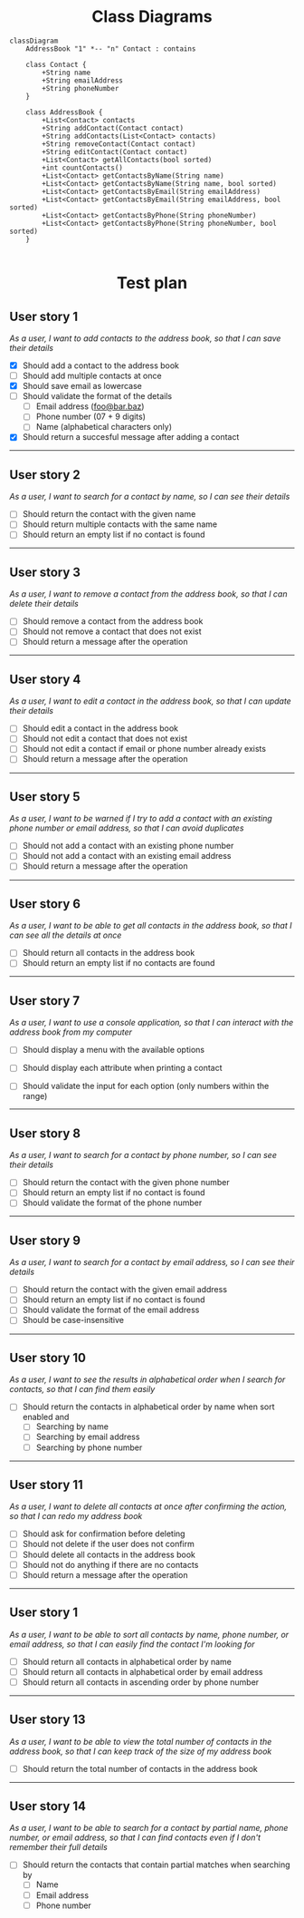 <center>

# Class Diagrams

</center>


```mermaid
classDiagram
    AddressBook "1" *-- "n" Contact : contains

    class Contact {
        +String name
        +String emailAddress
        +String phoneNumber
    }
    
    class AddressBook {
        +List<Contact> contacts
        +String addContact(Contact contact)
        +String addContacts(List<Contact> contacts)
        +String removeContact(Contact contact)
        +String editContact(Contact contact)
        +List<Contact> getAllContacts(bool sorted)
        +int countContacts()
        +List<Contact> getContactsByName(String name)
        +List<Contact> getContactsByName(String name, bool sorted)
        +List<Contact> getContactsByEmail(String emailAddress)
        +List<Contact> getContactsByEmail(String emailAddress, bool sorted)
        +List<Contact> getContactsByPhone(String phoneNumber)
        +List<Contact> getContactsByPhone(String phoneNumber, bool sorted)
    }
        
```


<center>

# Test plan

</center>


## User story 1
_As a user, I want to add contacts to the address book, so that I can save their details_

- [x] Should add a contact to the address book
- [ ] Should add multiple contacts at once
- [x] Should save email as lowercase
- [ ] Should validate the format of the details
  - [ ] Email address (foo@bar.baz)
  - [ ] Phone number (07 + 9 digits)
  - [ ] Name (alphabetical characters only)
- [x] Should return a succesful message after adding a contact

---

## User story 2
_As a user, I want to search for a contact by name, so I can see their details_

- [ ] Should return the contact with the given name
- [ ] Should return multiple contacts with the same name
- [ ] Should return an empty list if no contact is found
 
---

## User story 3
_As a user, I want to remove a contact from the address book, so that I can delete their details_

- [ ] Should remove a contact from the address book
- [ ] Should not remove a contact that does not exist
- [ ] Should return a message after the operation

---

## User story 4
_As a user, I want to edit a contact in the address book, so that I can update their details_

- [ ] Should edit a contact in the address book
- [ ] Should not edit a contact that does not exist
- [ ] Should not edit a contact if email or phone number already exists
- [ ] Should return a message after the operation 

---

## User story 5
_As a user, I want to be warned if I try to add a contact with an existing phone number or email address, so that I can avoid duplicates_

- [ ] Should not add a contact with an existing phone number
- [ ] Should not add a contact with an existing email address
- [ ] Should return a message after the operation

---

## User story 6
_As a user, I want to be able to get all contacts in the address book, so that I can see all the details at once_

- [ ] Should return all contacts in the address book
- [ ] Should return an empty list if no contacts are found

---

## User story 7
_As a user, I want to use a console application, so that I can interact with the address book from my computer_

- [ ] Should display a menu with the available options
- [ ] Should display each attribute when printing a contact
- [ ] Should validate the input for each option (only numbers within the range)


---

## User story 8
_As a user, I want to search for a contact by phone number, so I can see their details_

- [ ] Should return the contact with the given phone number
- [ ] Should return an empty list if no contact is found
- [ ] Should validate the format of the phone number

---

## User story 9
_As a user, I want to search for a contact by email address, so I can see their details_

- [ ] Should return the contact with the given email address
- [ ] Should return an empty list if no contact is found
- [ ] Should validate the format of the email address
- [ ] Should be case-insensitive

---

## User story 10
_As a user, I want to see the results in alphabetical order when I search for contacts, so that I can find them easily_

- [ ] Should return the contacts in alphabetical order by name when sort enabled and
  - [ ] Searching by name 
  - [ ] Searching by email address
  - [ ] Searching by phone number
---

## User story 11
_As a user, I want to delete all contacts at once after confirming the action, so that I can redo my address book_

- [ ] Should ask for confirmation before deleting
- [ ] Should not delete if the user does not confirm
- [ ] Should delete all contacts in the address book
- [ ] Should not do anything if there are no contacts
- [ ] Should return a message after the operation
---

## User story 1
_As a user, I want to be able to sort all contacts by name, phone number, or email address, so that I can easily find the contact I'm looking for_

- [ ] Should return all contacts in alphabetical order by name
- [ ] Should return all contacts in alphabetical order by email address
- [ ] Should return all contacts in ascending order by phone number

---

## User story 13
_As a user, I want to be able to view the total number of contacts in the address book, so that I can keep track of the size of my address book_

- [ ] Should return the total number of contacts in the address book

---

## User story 14
_As a user, I want to be able to search for a contact by partial name, phone number, or email address, so that I can find contacts even if I don't remember their full details_

- [ ] Should return the contacts that contain partial matches when searching by
  - [ ] Name
  - [ ] Email address
  - [ ] Phone number
